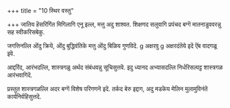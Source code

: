 +++
title = "10 स्थिर वस्तु"

+++
जातिय हॆसरिगिंत मिगिलागि एनू इल्ल, मत्तु अदु शाश्वत. शिक्षणद सलुवागि प्रपंचद बग्गॆ मातनाडुववरन्नु सह स्वीकरिसबेकु.

जगत्तिनल्लि ऒंदु क्रियॆ, ऒंदु बुद्धिवंतिकॆ मत्तु ऒंदु बिळिय गुणविदॆ. g अक्षरवु g अक्षरदंतॆये इदॆ ऎंब वादगळू इवॆ.

आद्दरिंद, आरंभदल्लि, शास्त्रगळु अर्थद संबंधवन्नु सूचिसुत्तवॆ. इदु ध्यानद अभ्यासदल्लि निर्धरिसल्पट्ट शास्त्रगळ आरंभवागिदॆ.

प्रस्तुत शास्त्रगळल्लि अदर बग्गॆ विशेष परिगणनॆ इदॆ. तर्कद बेरु इद्दाग, अदु मडकॆय मेलिन मुलामुविनंतॆ कार्यनिर्वहिसुत्तदॆ.

